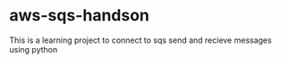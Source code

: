 # aws-sqs-handson
This is a learning project to connect to sqs send and recieve messages using python
